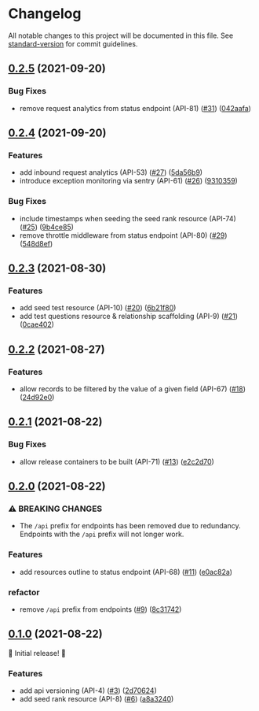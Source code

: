# Changelog

All notable changes to this project will be documented in this file. See [standard-version](https://github.com/conventional-changelog/standard-version) for commit guidelines.

## [0.2.5](https://github.com/DefrostedTuna/viiidb-api/compare/0.2.4...0.2.5) (2021-09-20)


### Bug Fixes

* remove request analytics from status endpoint (API-81) ([#31](https://github.com/DefrostedTuna/viiidb-api/issues/31)) ([042aafa](https://github.com/DefrostedTuna/viiidb-api/commit/042aafa40fc293f471aea3f33781366e3d1e7426))

## [0.2.4](https://github.com/DefrostedTuna/viiidb-api/compare/0.2.3...0.2.4) (2021-09-20)


### Features

* add inbound request analytics (API-53) ([#27](https://github.com/DefrostedTuna/viiidb-api/issues/27)) ([5da56b9](https://github.com/DefrostedTuna/viiidb-api/commit/5da56b9afe8e81a6b9fa3477550eec40c19d625a))
* introduce exception monitoring via sentry (API-61) ([#26](https://github.com/DefrostedTuna/viiidb-api/issues/26)) ([9310359](https://github.com/DefrostedTuna/viiidb-api/commit/9310359b15d95159a1a8486d53d73cfa58b15677))


### Bug Fixes

* include timestamps when seeding the seed rank resource (API-74) ([#25](https://github.com/DefrostedTuna/viiidb-api/issues/25)) ([9b4ce85](https://github.com/DefrostedTuna/viiidb-api/commit/9b4ce85f623ec8033eb5edf9360635c4b4de0bdb))
* remove throttle middleware from status endpoint (API-80) ([#29](https://github.com/DefrostedTuna/viiidb-api/issues/29)) ([548d8ef](https://github.com/DefrostedTuna/viiidb-api/commit/548d8efa0a6fc82f5e0150d9a99a0e7310b7dd5f))

## [0.2.3](https://github.com/DefrostedTuna/viiidb-api/compare/0.2.2...0.2.3) (2021-08-30)


### Features

* add seed test resource (API-10) ([#20](https://github.com/DefrostedTuna/viiidb-api/issues/20)) ([6b21f80](https://github.com/DefrostedTuna/viiidb-api/commit/6b21f800138c12ebc1a18c1ac129097a56e23c2e))
* add test questions resource & relationship scaffolding (API-9) ([#21](https://github.com/DefrostedTuna/viiidb-api/issues/21)) ([0cae402](https://github.com/DefrostedTuna/viiidb-api/commit/0cae402f6071b1af6f493a2235f6c0db4dcca69f))

## [0.2.2](https://github.com/DefrostedTuna/viiidb-api/compare/0.2.1...0.2.2) (2021-08-27)


### Features

* allow records to be filtered by the value of a given field (API-67) ([#18](https://github.com/DefrostedTuna/viiidb-api/issues/18)) ([24d92e0](https://github.com/DefrostedTuna/viiidb-api/commit/24d92e0e1d80936e6f742cd954d6153e8603b1a9))

## [0.2.1](https://github.com/DefrostedTuna/viiidb-api/compare/0.2.0...0.2.1) (2021-08-22)


### Bug Fixes

* allow release containers to be built (API-71) ([#13](https://github.com/DefrostedTuna/viiidb-api/issues/13)) ([e2c2d70](https://github.com/DefrostedTuna/viiidb-api/commit/e2c2d7076b10e1b7b32b73eb0edc643fc2fbaab5))

## [0.2.0](https://github.com/DefrostedTuna/viiidb-api/compare/0.1.0...0.2.0) (2021-08-22)


### ⚠ BREAKING CHANGES

* The `/api` prefix for endpoints has been removed due to redundancy. Endpoints with the `/api` prefix will not longer work.

### Features

* add resources outline to status endpoint (API-68) ([#11](https://github.com/DefrostedTuna/viiidb-api/issues/11)) ([e0ac82a](https://github.com/DefrostedTuna/viiidb-api/commit/e0ac82a7a31501984f5157fa70a0b3a2c599d339))


### refactor

* remove `/api` prefix from endpoints ([#9](https://github.com/DefrostedTuna/viiidb-api/issues/9)) ([8c31742](https://github.com/DefrostedTuna/viiidb-api/commit/8c31742892cca4d676f512f2b79686581eca1692))

## [0.1.0](https://github.com/DefrostedTuna/viiidb-api/tree/0.1.0) (2021-08-22)

:tada: Initial release! :tada:

### Features

* add api versioning (API-4) ([#3](https://github.com/DefrostedTuna/viiidb-api/issues/3)) ([2d70624](https://github.com/DefrostedTuna/viiidb-api/commit/2d70624b19dfece679e993f0b581181d3f8fca07))
* add seed rank resource (API-8) ([#6](https://github.com/DefrostedTuna/viiidb-api/issues/6)) ([a8a3240](https://github.com/DefrostedTuna/viiidb-api/commit/a8a3240923dfc0513b2251d718f9f73c96e88723))

